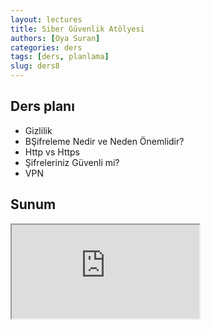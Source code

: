 ```yaml
---
layout: lectures
title: Siber Güvenlik Atölyesi
authors: [Oya Suran]
categories: ders
tags: [ders, planlama]
slug: ders8
---
```


## Ders planı
- Gizlilik
- BŞifreleme Nedir ve Neden Önemlidir?
- Http vs Https
- Şifreleriniz Güvenli mi?
- VPN



## Sunum
<iframe src="https://docs.google.com/presentation/d/1lhKOml-L5Vimu0lVCXZMZIc4FI_4UOi4/edit?usp=sharing&ouid=116596460431170464341&rtpof=true&sd=true"></iframe>

